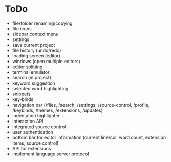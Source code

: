 # ToDo

- file/folder renaming/copying
- file icons
- sidebar context menu
- settings
- save current project
- file history (undo/redo)
- loading screen (editor)
- windows (open multiple editors)
- editor splitting
- terminal emulator
- search (in project)
- keyword suggestion
- selected word highlighting
- snippets
- key-binds
- navigation bar (/files, /search, /settings, /source-control, /profile, /keybinds, /themes, /extensions, /updates)
- indentation highlighter
- interaction API
- integrated source control
- user authentication
- bottom bar for editor information (current line/col, word count, extension items, source control)
- API for extensions
- implement language server protocol